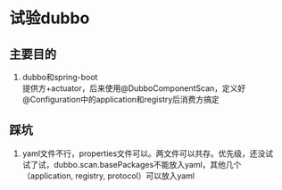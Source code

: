# 试验dubbo

## 主要目的

1. dubbo和spring-boot  
提供方+actuator，后来使用@DubboComponentScan，定义好@Configuration中的application和registry后消费方搞定

## 踩坑

1. yaml文件不行，properties文件可以。两文件可以共存。优先级，还没试  
试了试，dubbo.scan.basePackages不能放入yaml，其他几个（application, registry, protocol）可以放入yaml